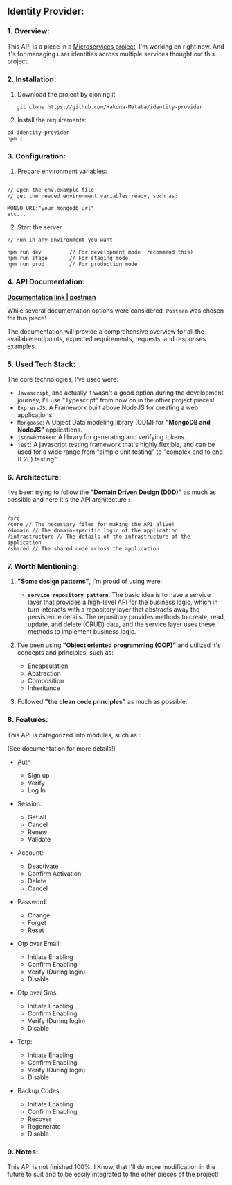 ## Identity Provider:

### 1. Overview:

This API is a piece in a [Microservices project](https://github.com/hakona-Matata/), I'm working on right now. And it's for managing user identities across multiple services thought out this project.

### 2. Installation:

1.  Download the project by cloning it

```
   git clone https://github.com/Hakona-Matata/identity-provider
```

2. Install the requirements:

```
cd identity-provider
npm i
```

### 3. Configuration:

1. Prepare environment variables:

```

// Open the env.example file
// get the needed environment variables ready, such as:

MONGO_URI:"your mongodb url"
etc...

```

2. Start the server

```
// Run in any environment you want

npm run dev         // For development mode (recommend this)
npm run stage       // For staging mode
npm run prod        // For production mode

```

### 4. API Documentation:

[**Documentation link | postman**](https://documenter.getpostman.com/view/8694181/2s93eYTrWX)

While several documentation options were considered, `Postman` was chosen for this piece!

The documentation will provide a comprehensive overview for all the available endpoints, expected requirements, requests, and responses examples.

### 5. Used Tech Stack:

The core technologies, I've used were:

- `Javascript`, and actually it wasn't a good option during the development journey, I'll use "Typescript" from now on in the other project pieces!
- `ExpressJS`: A Framework built above NodeJS for creating a web applications.
- `Mongoose`: A Object Data modeling library (ODM) for **"MongoDB and NodeJS"** applications.
- `jsonwebtoken`: A library for generating and verifying tokens.
- `jest`: A javascript testing framework that's highly flexible, and can be used for a wide range from "simple unit testing" to "complex end to end (E2E) testing".

### 6. Architecture:

I've been trying to follow the **"Domain Driven Design (DDD)"** as much as possible and here it's the API architecture
:

```

/src
/core // The necessary files for making the API alive!
/domain // The domain-specific logic of the application
/infrastructure // The details of the infrastructure of the application
/shared // The shared code across the application

```

### 7. Worth Mentioning:

1. **"Some design patterns"**, I'm proud of using were:

   - **`service repository pattern`**: The basic idea is to have a service layer that provides a high-level API for the business logic, which in turn interacts with a repository layer that abstracts away the persistence details. The repository provides methods to create, read, update, and delete (CRUD) data, and the service layer uses these methods to implement business logic.

2. I've been using **"Object oriented programming (OOP)"** and utilized it's concepts and principles, such as:
   - Encapsulation
   - Abstraction
   - Composition
   - Inheritance
3. Followed **"the clean code principles"** as much as possible.

### 8. Features:

This API is categorized into modules, such as :

(See documentation for more details!)

- Auth

  - Sign up
  - Verify
  - Log In

- Session:

  - Get all
  - Cancel
  - Renew
  - Validate

- Account:

  - Deactivate
  - Confirm Activation
  - Delete
  - Cancel

- Password:

  - Change
  - Forget
  - Reset

- Otp over Email:

  - Initiate Enabling
  - Confirm Enabling
  - Verify (During login)
  - Disable

- Otp over Sms:

  - Initiate Enabling
  - Confirm Enabling
  - Verify (During login)
  - Disable

- Totp:

  - Initiate Enabling
  - Confirm Enabling
  - Verify (During login)
  - Disable

- Backup Codes:

  - Initiate Enabling
  - Confirm Enabling
  - Recover
  - Regenerate
  - Disable

### 9. Notes:

This API is not finished 100%. I Know, that I'll do more modification in the future to suit and to be easily integrated to the other pieces of the project!

```

```
